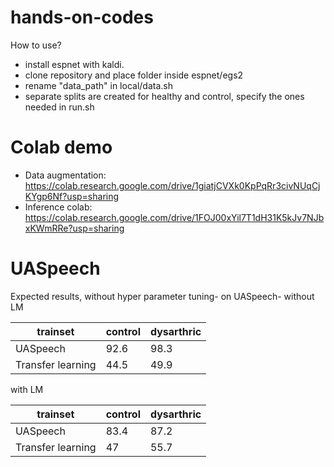 # hands-on-codes
How to use?
<br>
- install espnet with kaldi.
- clone repository and place folder inside espnet/egs2
- rename "data_path" in local/data.sh
- separate splits are created for healthy and control, specify the ones needed in run.sh

# Colab demo
- Data augmentation: https://colab.research.google.com/drive/1giatjCVXk0KpPqRr3civNUqCjKYgp6Nf?usp=sharing
- Inference colab: https://colab.research.google.com/drive/1FOJ00xYil7T1dH31K5kJv7NJbxKWmRRe?usp=sharing

# UASpeech
Expected results, without hyper parameter tuning-
 on UASpeech- 
 without LM 
 
 |trainset|control|dysarthric
 |---------|---------|---------|
 |UASpeech|92.6|98.3|
 |Transfer learning| 44.5 | 49.9 |
 
with LM

|trainset|control|dysarthric|
|---------|---------|---------|
|UASpeech| 83.4 |87.2 |
|Transfer learning| 47 | 55.7 |
